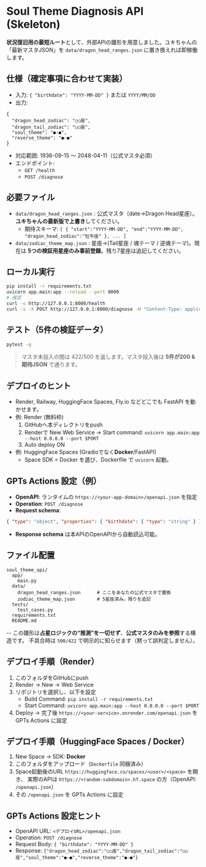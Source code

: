 
# Soul Theme Diagnosis API (Skeleton)

**状況復旧用の最短ルート**として、外部APIの雛形を用意しました。ユキちゃんの「最新マスタJSON」を `data/dragon_head_ranges.json` に置き換えれば即稼働します。

## 仕様（確定事項に合わせて実装）
- 入力: `{ "birthdate": "YYYY-MM-DD" }` または `YYYY/MM/DD`
- 出力: 
```
{
  "dragon_head_zodiac": "○○座",
  "dragon_tail_zodiac": "○○座",
  "soul_theme": "●-●",
  "reverse_theme": "●-●"
}
```
- 対応範囲: 1936-09-15 ～ 2048-04-11（公式マスタ必須）
- エンドポイント:
  - `GET /health`
  - `POST /diagnose`

## 必要ファイル
- `data/dragon_head_ranges.json` : 公式マスタ（date→Dragon Head星座）。**ユキちゃんの最新版で上書き**してください。
  - 期待スキーマ: `[ { "start":"YYYY-MM-DD", "end":"YYYY-MM-DD", "dragon_head_zodiac":"牡牛座" }, ... ]`
- `data/zodiac_theme_map.json` : 星座→(Tail星座 / 魂テーマ / 逆魂テーマ)。現在は **5つの検証用星座のみ事前登録**。残り7星座は追記してください。

## ローカル実行
```bash
pip install -r requirements.txt
uvicorn app.main:app --reload --port 8000
# 確認
curl -s http://127.0.0.1:8000/health
curl -s -X POST http://127.0.0.1:8000/diagnose -H "Content-Type: application/json" -d '{"birthdate":"1970-07-24"}'
```

## テスト（5件の検証データ）
```bash
pytest -q
```
> マスタ未投入の間は 422/500 を返します。マスタ投入後は **5件が200 & 期待JSON** で通ります。

## デプロイのヒント
- Render, Railway, HuggingFace Spaces, Fly.io などどこでも FastAPI を動かせます。
- 例: Render (無料枠)
  1) GitHubへ本ディレクトリをpush
  2) Renderで New Web Service → Start command: `uvicorn app.main:app --host 0.0.0.0 --port $PORT`
  3) Auto deploy ON
- 例: HuggingFace Spaces (Gradioでなく**Docker**/FastAPI)
  - Space SDK = Docker を選び、Dockerfile で `uvicorn` 起動。

## GPTs Actions 設定（例）
- **OpenAPI**: ランタイムの `https://<your-app-domain>/openapi.json` を指定
- **Operation**: `POST /diagnose`
- **Request schema**:
```json
{ "type": "object", "properties": { "birthdate": { "type": "string" } }, "required": ["birthdate"] }
```
- **Response schema** は本APIのOpenAPIから自動読込可能。

## ファイル配置
```
soul_theme_api/
  app/
    main.py
  data/
    dragon_head_ranges.json      # ここをあなたの公式マスタで置換
    zodiac_theme_map.json        # 5星座済み。残りを追記
  tests/
    test_cases.py
  requirements.txt
  README.md
```

--
この雛形は**占星ロジックの“推測”を一切せず**、**公式マスタのみを参照**する構造です。
不具合時は `500/422` で明示的に知らせます（黙って誤判定しません）。

## デプロイ手順（Render）
1. このフォルダをGitHubにpush
2. Render → New → Web Service
3. リポジトリを選択し、以下を設定
   - Build Command: `pip install -r requirements.txt`
   - Start Command: `uvicorn app.main:app --host 0.0.0.0 --port $PORT`
4. Deploy → 完了後 `https://<your-service>.onrender.com/openapi.json` を GPTs Actions に設定

## デプロイ手順（HuggingFace Spaces / Docker）
1. New Space → SDK: **Docker**
2. このフォルダをアップロード（`Dockerfile` 同梱済み）
3. Space起動後のURL `https://huggingface.co/spaces/<user>/<space>` を開き、
   実際のAPIは `https://<random-subdomain>.hf.space` の方（OpenAPI: `/openapi.json`）
4. その `/openapi.json` を GPTs Actions に設定

## GPTs Actions 設定ヒント
- OpenAPI URL: `<デプロイURL>/openapi.json`
- Operation: `POST /diagnose`
- Request Body: `{ "birthdate": "YYYY-MM-DD" }`
- Response: `{"dragon_head_zodiac":"○○座","dragon_tail_zodiac":"○○座","soul_theme":"●-●","reverse_theme":"●-●"}`
